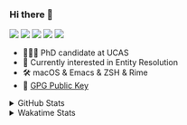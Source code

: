 ### Hi there 👋

[![](https://img.shields.io/badge/-Email-325180?logo=maildotru&logoColor=white&style=flat-square)](mailto:hi@wang.tianshu.me)
[![](https://img.shields.io/badge/-GitHub-black?logo=GitHub&style=flat-square)](https://github.com/tshu-w)
[![](https://img.shields.io/badge/-Telegram-26a5e4?labelColor=fafafa&logo=telegram&style=flat-square)](https://t.me/tshu_w) 
[![](https://img.shields.io/badge/-Twitter-1da1f2?logo=Twitter&logoColor=white&style=flat-square)](https://twitter.com/tshu_w)
[![](https://komarev.com/ghpvc/?username=tshu-w&color=blueviolet&style=flat-square)]()



- 🧑🏻‍🎓 PhD candidate at UCAS
- 🔭 Currently interested in Entity Resolution
- 🛠 macOS & Emacs & ZSH & Rime
- 🔑 [GPG Public Key](https://github.com/tshu-w/dotfiles/blob/main/config/gnupg/public.asc)

<details>

<summary>GitHub Stats</summary>

![Tianshu's GitHub stats](https://github-readme-stats.vercel.app/api?username=tshu-w&show_icons=true&theme=buefy&count_private=true)
  
</details>


<details>
  <summary>Wakatime Stats</summary>

  Currently, files accessed by tramp cannot be tracked by wakatime, see https://github.com/wakatime/wakatime-mode/issues/27
  <br>
  
<!--START_SECTION:waka-->
![Code Time](http://img.shields.io/badge/Code%20Time-6%2C420%20hrs%2043%20mins-blue)

**I'm a Night 🦉** 

```text
🌞 Morning                260 commits         ██░░░░░░░░░░░░░░░░░░░░░░░   09.84 % 
🌆 Daytime                957 commits         █████████░░░░░░░░░░░░░░░░   36.24 % 
🌃 Evening                1146 commits        ███████████░░░░░░░░░░░░░░   43.39 % 
🌙 Night                  278 commits         ███░░░░░░░░░░░░░░░░░░░░░░   10.53 % 
```
📅 **I'm Most Productive on Tuesday** 

```text
Monday                   449 commits         ████░░░░░░░░░░░░░░░░░░░░░   17.00 % 
Tuesday                  694 commits         ███████░░░░░░░░░░░░░░░░░░   26.28 % 
Wednesday                359 commits         ███░░░░░░░░░░░░░░░░░░░░░░   13.59 % 
Thursday                 179 commits         ██░░░░░░░░░░░░░░░░░░░░░░░   06.78 % 
Friday                   476 commits         █████░░░░░░░░░░░░░░░░░░░░   18.02 % 
Saturday                 327 commits         ███░░░░░░░░░░░░░░░░░░░░░░   12.38 % 
Sunday                   157 commits         █░░░░░░░░░░░░░░░░░░░░░░░░   05.94 % 
```


📊 **This Week I Spent My Time On** 

```text
💬 Programming Languages: 
sh                       9 hrs 44 mins       █████████████████████████   100.00 % 

🔥 Editors: 
Zsh                      9 hrs 44 mins       █████████████████████████   100.00 % 

🐱‍💻 Projects: 
uniblocker               5 hrs 47 mins       ███████████████░░░░░░░░░░   59.38 % 
Terminal                 3 hrs 24 mins       █████████░░░░░░░░░░░░░░░░   34.92 % 
Homebrew                 11 mins             ░░░░░░░░░░░░░░░░░░░░░░░░░   02.00 % 
lit-arkent               8 mins              ░░░░░░░░░░░░░░░░░░░░░░░░░   01.48 % 
zsh-autocomplete         6 mins              ░░░░░░░░░░░░░░░░░░░░░░░░░   01.19 % 

💻 Operating System: 
Linux                    6 hrs 36 mins       █████████████████░░░░░░░░   67.87 % 
Mac                      3 hrs 7 mins        ████████░░░░░░░░░░░░░░░░░   32.13 % 
```

**I Mostly Code in Python** 

```text
Python                   19 repos            █████████░░░░░░░░░░░░░░░░   36.54 % 
Emacs Lisp               10 repos            █████░░░░░░░░░░░░░░░░░░░░   19.23 % 
Ruby                     3 repos             █░░░░░░░░░░░░░░░░░░░░░░░░   05.77 % 
Jupyter Notebook         2 repos             █░░░░░░░░░░░░░░░░░░░░░░░░   03.85 % 
Lua                      1 repo              ░░░░░░░░░░░░░░░░░░░░░░░░░   01.92 % 
```




 Last Updated on 04/05/2023 08:13:41 UTC
<!--END_SECTION:waka-->
</details>

